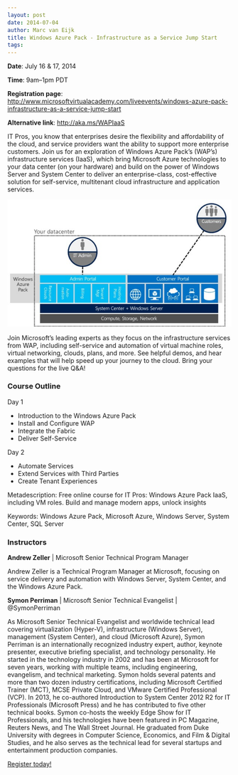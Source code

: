 ```yaml
---
layout: post
date: 2014-07-04
author: Marc van Eijk
title: Windows Azure Pack - Infrastructure as a Service Jump Start 
tags:
---
```

**Date**: July 16 & 17, 2014 

**Time**: 9am–1pm PDT 

**Registration page**: http://www.microsoftvirtualacademy.com/liveevents/windows-azure-pack-infrastructure-as-a-service-jump-start

**Alternative link**: http://aka.ms/WAPIaaS

IT Pros, you know that enterprises desire the flexibility and affordability of the cloud, and service providers want the ability to support more enterprise customers. Join us for an exploration of Windows Azure Pack’s (WAP’s) infrastructure services (IaaS), which bring Microsoft Azure technologies to your data center (on your hardware) and build on the power of Windows Server and System Center to deliver an enterprise-class, cost-effective solution for self-service, multitenant cloud infrastructure and application services. 

<img src="/images/2014-07-04/WAP.jpg" width="700">

Join Microsoft’s leading experts as they focus on the infrastructure services from WAP, including self-service and automation of virtual machine roles, virtual networking, clouds, plans, and more. See helpful demos, and hear examples that will help speed up your journey to the cloud. Bring your questions for the live Q&A!

### Course Outline 

Day 1
- Introduction to the Windows Azure Pack
- Install and Configure WAP
- Integrate the Fabric
- Deliver Self-Service

Day 2
- Automate Services
- Extend Services with Third Parties
- Create Tenant Experiences 

<!--more-->
Metadescription: Free online course for IT Pros: Windows Azure Pack IaaS, including VM roles. Build and manage modern apps, unlock insights

Keywords: Windows Azure Pack, Microsoft Azure, Windows Server, System Center, SQL Server

### Instructors

**Andrew Zeller** | Microsoft Senior Technical Program Manager

Andrew Zeller is a Technical Program Manager at Microsoft, focusing on service delivery and automation with Windows Server, System Center, and the Windows Azure Pack.

**Symon Perriman** | Microsoft Senior Technical Evangelist | @SymonPerriman

As Microsoft Senior Technical Evangelist and worldwide technical lead covering virtualization (Hyper-V), infrastructure (Windows Server), management (System Center), and cloud (Microsoft Azure), Symon Perriman is an internationally recognized industry expert, author, keynote presenter, executive briefing specialist, and technology personality. He started in the technology industry in 2002 and has been at Microsoft for seven years, working with multiple teams, including engineering, evangelism, and technical marketing. Symon holds several patents and more than two dozen industry certifications, including Microsoft Certified Trainer (MCT), MCSE Private Cloud, and VMware Certified Professional (VCP). In 2013, he co-authored Introduction to System Center 2012 R2 for IT Professionals (Microsoft Press) and he has contributed to five other technical books. Symon co-hosts the weekly Edge Show for IT Professionals, and his technologies have been featured in PC Magazine, Reuters News, and The Wall Street Journal. He graduated from Duke University with degrees in Computer Science, Economics, and Film & Digital Studies, and he also serves as the technical lead for several startups and entertainment production companies.

[Register today!](http://www.microsoftvirtualacademy.com/liveevents/windows-azure-pack-infrastructure-as-a-service-jump-start)
